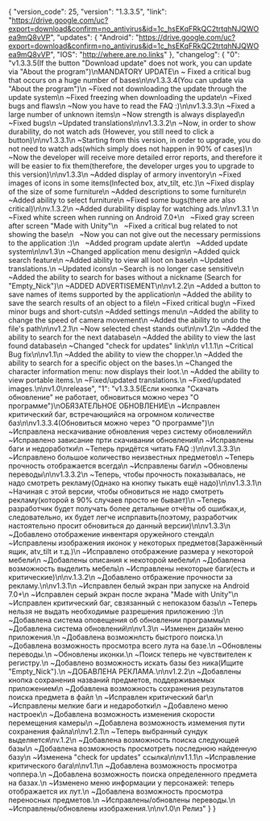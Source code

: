 {
  "version_code": 25,
  "version": "1.3.3.5",
  "link": "https://drive.google.com/uc?export=download&confirm=no_antivirus&id=1c_hsEKqFRkQC2trtqhNJQWOea9mQ8vVP",
  "updates": {
    "Android": "https://drive.google.com/uc?export=download&confirm=no_antivirus&id=1c_hsEKqFRkQC2trtqhNJQWOea9mQ8vVP",
    "IOS": "http://where.are.no.links"
  },
  "changelog": {
    "0": "v1.3.3.5(If the button \"Download update\" does not work, you can update via \"About the program\")\nMANDATORY UPDATE\n ~ Fixed a critical bug that occurs on a huge number of bases\n\nv1.3.3.4(You can update via \"About the program\")\n ~Fixed not downloading the update through the update system\n ~Fixed freezing when downloading the update\n ~Fixed bugs and flaws\n ~Now you have to read the FAQ :)\n\nv1.3.3.3\n ~Fixed a large number of unknown items\n ~Now strength is always displayed\n ~Fixed bugs\n ~Updated translations\n\nv1.3.3.2\n ~Now, in order to show durability, do not watch ads (However, you still need to click a button)\n\nv1.3.3.1\n ~Starting from this version, in order to upgrade, you do not need to watch ads(which simply does not happen in 90% of cases)\n ~Now the developer will receive more detailed error reports, and therefore it will be easier to fix them(therefore, the developer urges you to upgrade to this version)\n\nv1.3.3\n ~Added display of armory inventory\n ~Fixed images of icons in some items(Infected box, atv_tilt, etc.)\n ~Fixed display of the size of some furniture\n ~Added descriptions to some furniture\n ~Added ability to select furniture\n ~Fixed some bugs(there are also critical)\n\nv.1.3.2\n ~Added durability display for watching ads.\n\nv1.3.1  \n   ~Fixed white screen when running on Android 7.0+\n   ~Fixed gray screen after screen \"Made with Unity\"\n   ~Fixed a critical bug related to not showing the base\n   ~Now you can not give out the necessary permissions to the application :)\n   ~Added program update alert\n   ~Added update system\n\nv1.3\n  ~Changed application menu design\n  ~Added quick search feature\n  ~Added ability to view all loot on base\n  ~Updated translations.\n  ~Updated icons\n  ~Search is no longer case sensitive\n  ~Added the ability to search for bases without a nickname (Search for \"Empty_Nick\")\n   ~ADDED ADVERTISEMENT\n\nv1.2.2\n  ~Added a button to save names of items supported by the application\n   ~Added the ability to save the search results of an object to a file\n   ~Fixed critical bug\n   ~Fixed minor bugs and short-cuts\n   ~Added settings menu\n   ~Added the ability to change the speed of camera movement\n   ~Added the ability to undo the file's path\n\nv1.2.1\n   ~Now selected chest stands out\n\nv1.2\n   ~Added the ability to search for the next database\n   ~Added the ability to view the last found database\n   ~Changed \"check for updates\" link\n\n v1.1.1\n    ~Critical Bug fix\n\nv1.1\n    ~Added the ability to view the chopper.\n    ~Added the ability to search for a specific object on the bases.\n    ~Changed the character information menu: now displays their loot.\n    ~Added the ability to view portable items.\n    ~Fixed/updated translations.\n    ~Fixed/updated images.\n\nv1.0\nrelease",
    "1": "v1.3.3.5(Если кнопка \"Скачать обновление\" не работает, обновиться можно через \"О программе\")\nОБЯЗАТЕЛЬНОЕ ОБНОВЛЕНИЕ\n ~Исправлен критический баг, встречающийся на огромном количестве баз\n\nv1.3.3.4(Обновиться можно через \"О программе\")\n ~Исправлена нескачивание обновления через систему обновлений\n ~Исправлено зависание прти скачивании обновления\n ~Исправлены баги и недоработки\n ~Теперь придётся читать FAQ :)\n\nv1.3.3.3\n ~Исправлено большое количество неизвестных предметов\n ~Теперь прочность отображается всегда\n ~Исправлены баги\n ~Обновлены переводы\n\nv1.3.3.2\n ~Теперь, чтобы прочность показывалась, не надо смотреть рекламу(Однако на кнопку тыкать ещё надо)\n\nv1.3.3.1\n ~Начиная с этой версии, чтобы обновиться не надо смотреть рекламу(которой в 90% случаев просто не бывает)\n ~Теперь разработчик будет получать более детальные отчёты об ошибках,и, следовательно, их будет легче испрпавить(поэтому, разработчик настоятельно просит обновиться до данный версии)\n\nv1.3.3\n ~Добавлено отображение инвентаря оружейного стенда\n ~Исправлены изображения иконок у некоторых предметов(Заражённый ящик, atv_tilt и т.д.)\n ~Исправлено отображение размера у некоторой мебели\n ~Добавлены описания к некоторой мебели\n ~Добавлена возможность выделить мебель\n ~Исправлены некоторые баги(есть и критические)\n\nv.1.3.2\n ~Добавлено отбражение прочности за рекламу.\n\nv1.3.1\n  ~Исправлен белый экран при запуске на Android 7.0+\n  ~Исправлен серый экран после экрана \"Made with Unity\"\n  ~Исправлен критический баг, свзязанный с непоказом базы\n  ~Теперь нельзя не выдать необходимые разрешения приложению :)\n  ~Добавлена система оповещения об обновлении программы\n  ~Добавлена система обновлений\n\nv1.3\n  ~Изменен дизайн меню приложения.\n  ~Добавлена возможнлсть быстрого поиска.\n  ~Добавлена возможность просмотра всего лута на базе.\n  ~Обновлены переводы.\n  ~Обновлены иконки.\n  ~Поиск теперь не чувствителен к регистру.\n  ~Добавлено возможность искать базы без ника(Ищите \"Empty_Nick\").\n  ~ДОБАВЛЕНА РЕКЛАМА.\n\nv1.2.2\n   ~Добавлены кнопка сохранения названий предметов, поддерживаемых приложением\n   ~Добавлена возможность сохранения результатов поиска предмета в файл \n   ~Исправлен критический баг\n   ~Исправлены мелкие баги и недароботки\n   ~Добавлено меню настроек\n   ~Добавлена возможность изменения скорости перемещения камеры\n   ~Добавлена возможность измемения пути сохранения файла\n\nv1.2.1\n   ~Теперь выбранный сундук выделяется\nv.1.2\n   ~Добавлена возможность поиска следующей базы\n   ~Добавлена возможность просмотреть последнюю найденную базу\n   ~Изменена \"check for updates\" ссылка\n\nv1.1.1\n    ~Исправление критического бага\n\nv1.1\n    ~Добавлена возможность  просмотра чоппера.\n    ~Добавлена  возможность поиска определенного предмета на базах.\n    ~Изменено меню информации у персонажей: теперь отображается их лут.\n    ~Добавлена возможность просмотра переносных предметов.\n    ~Исправлены/обновлены переводы.\n    ~Исправлены/обновлены изображения.\n\nv1.0\n    Релиз"
  }
}
